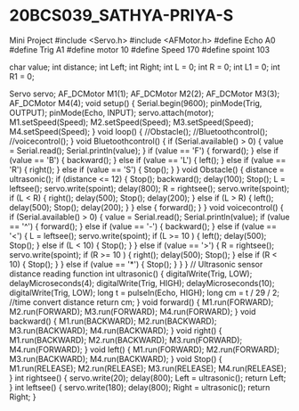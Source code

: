 # 20BCS039_SATHYA-PRIYA-S
Mini Project
  #include <Servo.h>
  #include <AFMotor.h>
  #define Echo A0
  #define Trig A1
  #define motor 10
  #define Speed 170
  #define spoint 103
 
  char value;
  int distance;
  int Left;
  int Right;
  int L = 0;
  int R = 0;
  int L1 = 0;
  int R1 = 0;
  
  Servo servo;
  AF_DCMotor M1(1);
  AF_DCMotor M2(2);
  AF_DCMotor M3(3);
  AF_DCMotor M4(4);
void setup() {
  Serial.begin(9600);
  pinMode(Trig, OUTPUT);
  pinMode(Echo, INPUT);
  servo.attach(motor);
  M1.setSpeed(Speed);
  M2.setSpeed(Speed);
  M3.setSpeed(Speed);
  M4.setSpeed(Speed);
}
void loop() {
  //Obstacle();
  //Bluetoothcontrol();
  //voicecontrol();
}
void Bluetoothcontrol() {
  if (Serial.available() > 0) {
    value = Serial.read();
    Serial.println(value);
  }
  if (value == 'F') {
    forward();
  } else if (value == 'B') {
    backward();
  } else if (value == 'L') {
    left();
  } else if (value == 'R') {
    right();
  } else if (value == 'S') {
    Stop();
  }
}
void Obstacle() {
  distance = ultrasonic();
  if (distance <= 12) {
    Stop();
    backward();
    delay(100);
    Stop();
    L = leftsee();
    servo.write(spoint);
    delay(800);
    R = rightsee();
    servo.write(spoint);
    if (L < R) {
      right();
      delay(500);
      Stop();
      delay(200);
    } else if (L > R) {
      left();
      delay(500);
      Stop();
      delay(200);
    }
  } else {
    forward();
  }
}
void voicecontrol() {
  if (Serial.available() > 0) {
    value = Serial.read();
    Serial.println(value);
    if (value == '^') {
      forward();
    } else if (value == '-') {
      backward();
    } else if (value == '<') {
      L = leftsee();
      servo.write(spoint);
      if (L >= 10 ) {
        left();
        delay(500);
        Stop();
      } else if (L < 10) {
        Stop();
      }
    } else if (value == '>') {
      R = rightsee();
      servo.write(spoint);
      if (R >= 10 ) {
        right();
        delay(500);
        Stop();
      } else if (R < 10) {
        Stop();
      }
    } else if (value == '*') {
      Stop();
    }
  }
}
// Ultrasonic sensor distance reading function
int ultrasonic() {
  digitalWrite(Trig, LOW);
  delayMicroseconds(4);
  digitalWrite(Trig, HIGH);
  delayMicroseconds(10);
  digitalWrite(Trig, LOW);
  long t = pulseIn(Echo, HIGH);
  long cm = t / 29 / 2; //time convert distance
  return cm;
}
void forward() {
  M1.run(FORWARD);
  M2.run(FORWARD);
  M3.run(FORWARD);
  M4.run(FORWARD);
}
void backward() {
  M1.run(BACKWARD);
  M2.run(BACKWARD);
  M3.run(BACKWARD);
  M4.run(BACKWARD);
}
void right() {
  M1.run(BACKWARD);
  M2.run(BACKWARD);
  M3.run(FORWARD);
  M4.run(FORWARD);
}
void left() {
  M1.run(FORWARD);
  M2.run(FORWARD);
  M3.run(BACKWARD);
  M4.run(BACKWARD);
}
void Stop() {
  M1.run(RELEASE);
  M2.run(RELEASE);
  M3.run(RELEASE);
  M4.run(RELEASE);
}
int rightsee() {
  servo.write(20);
  delay(800);
  Left = ultrasonic();
  return Left;
}
int leftsee() {
  servo.write(180);
  delay(800);
  Right = ultrasonic();
  return Right;
}
